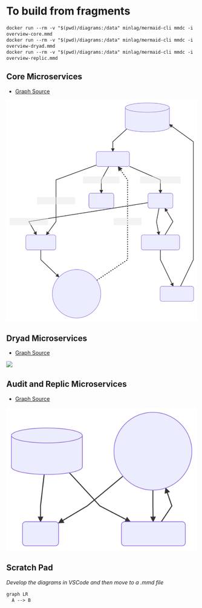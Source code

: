 # To build from fragments

```
docker run --rm -v "$(pwd)/diagrams:/data" minlag/mermaid-cli mmdc -i overview-core.mmd 
docker run --rm -v "$(pwd)/diagrams:/data" minlag/mermaid-cli mmdc -i overview-dryad.mmd
docker run --rm -v "$(pwd)/diagrams:/data" minlag/mermaid-cli mmdc -i overview-replic.mmd

```

## Core Microservices
- [Graph Source](overview-core.mmd)

![](overview-core.mmd.svg)

## Dryad Microservices
- [Graph Source](overview-dryad.mmd)

![](overview-dryad.mmd.svg)

## Audit and Replic Microservices
- [Graph Source](overview-replic.mmd)

![](overview-replic.mmd.svg)

## Scratch Pad
_Develop the diagrams in VSCode and then move to a .mmd file_

```mermaid
graph LR
  A --> B
```